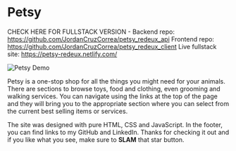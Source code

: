 # Petsy

CHECK HERE FOR FULLSTACK VERSION -
Backend repo: https://github.com/JordanCruzCorrea/petsy_redeux_api
Frontend repo: https://github.com/JordanCruzCorrea/petsy_redeux_client
Live fullstack site: https://petsy-redeux.netlify.com/

![Petsy Demo](Petsy.gif)

Petsy is a one-stop shop for all the things you might need for your animals. There are sections to browse toys, food and clothing, even grooming and walking services. You can navigate using the links at the top of the page and they will bring you to the appropriate section where you can select from the current best selling items or services.

The site was designed with pure HTML, CSS and JavaScript. In the footer, you can find links to my GitHub and LinkedIn. Thanks for checking it out and if you like what you see, make sure to **SLAM** that star button.
